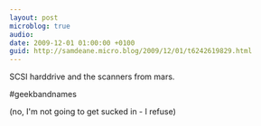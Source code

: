```yaml
---
layout: post
microblog: true
audio: 
date: 2009-12-01 01:00:00 +0100
guid: http://samdeane.micro.blog/2009/12/01/t6242619829.html
---
```

SCSI harddrive and the scanners from mars. 

#geekbandnames

(no, I'm not going to get sucked in - I refuse)
